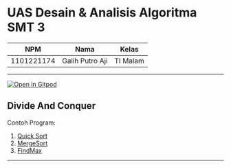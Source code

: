 # UAS Desain & Analisis Algoritma SMT 3

| NPM        | Nama            | Kelas    |
|------------|-----------------|----------|
| 1101221174 | Galih Putro Aji | TI Malam |

---

[![Open in Gitpod](https://gitpod.io/button/open-in-gitpod.svg)](https://gitpod.io/#https://github.com/galihsch/UAS-DAA)

## Divide And Conquer

Contoh Program:

1. [Quick Sort](src/QuickSort.cpp)
2. [MergeSort](src/MergeSort.cpp)
3. [FindMax](src/FindMax.cpp)

---
